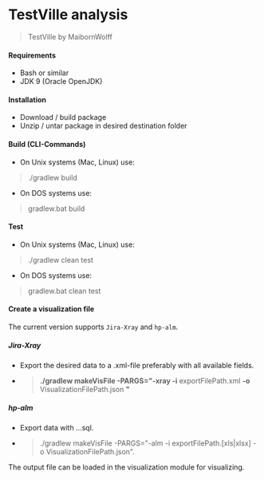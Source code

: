 # TestVille analysis

> TestVille by MaibornWolff

#### Requirements
* Bash or similar
* JDK 9 (Oracle OpenJDK)

#### Installation 
* Download / build package
* Unzip / untar package in desired destination folder

#### Build (CLI-Commands)
* On Unix systems (Mac, Linux) use:
> ./gradlew build

* On DOS systems use:
> gradlew.bat build

#### Test
* On Unix systems (Mac, Linux) use:
> ./gradlew clean test

* On DOS systems use:
> gradlew.bat clean test

#### Create a visualization file
The current version supports `Jira-Xray` and `hp-alm`.

##### Jira-Xray
* Export the desired data to a .xml-file preferably with all available fields.
* > **./gradlew makeVisFile -PARGS="-xray -i** exportFilePath.xml **-o** VisualizationFilePath.json **"**


##### hp-alm
* Export data with ...sql.
* > ./gradlew makeVisFile -PARGS="-alm -i exportFilePath.[xls|xlsx] -o VisualizationFilePath.json".

The output file can be loaded in the visualization module for visualizing.
